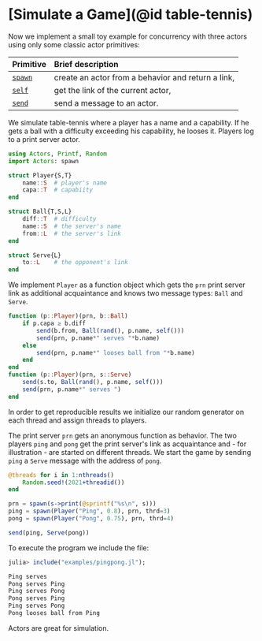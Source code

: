 # [Simulate a Game](@id table-tennis)

Now we implement a small toy example for concurrency with three actors using only some classic actor primitives:

| Primitive             | Brief description            |
|:----------------------|:-----------------------------|
| [`spawn`](@ref) | create an actor from a behavior and return a link, |
| [`self`](@ref) | get the link of the current actor, |
| [`send`](@ref) | send a message to an actor. |

We simulate table-tennis where a player has a name and a capability. If he gets a ball with a difficulty exceeding his capability, he looses it. Players log to a print server actor.

```julia
using Actors, Printf, Random
import Actors: spawn

struct Player{S,T}
    name::S  # player's name 
    capa::T  # capabiity
end

struct Ball{T,S,L}
    diff::T  # difficulty
    name::S  # the server's name
    from::L  # the server's link
end

struct Serve{L}
    to::L    # the opponent's link
end
```

We implement `Player` as a function object which gets the `prn` print server link as additional acquaintance and knows two message types: `Ball` and `Serve`.

```julia
function (p::Player)(prn, b::Ball)
    if p.capa ≥ b.diff
        send(b.from, Ball(rand(), p.name, self()))
        send(prn, p.name*" serves "*b.name)
    else
        send(prn, p.name*" looses ball from "*b.name)
    end
end
function (p::Player)(prn, s::Serve)
    send(s.to, Ball(rand(), p.name, self()))
    send(prn, p.name*" serves ")
end
```

In order to get reproducible results we initialize our random generator on each thread and assign threads to  players.

The print server `prn` gets an anonymous function as behavior. The two players `ping` and `pong` get the print server's link as acquaintance and - for illustration - are started on different threads. We start the game by sending `ping` a `Serve` message with the address of `pong`.

```julia
@threads for i in 1:nthreads()
    Random.seed!(2021+threadid())
end

prn = spawn(s->print(@sprintf("%s\n", s))) 
ping = spawn(Player("Ping", 0.8), prn, thrd=3)
pong = spawn(Player("Pong", 0.75), prn, thrd=4)

send(ping, Serve(pong))
```

To execute the program we include the file:

```julia
julia> include("examples/pingpong.jl");

Ping serves 
Pong serves Ping
Ping serves Pong
Pong serves Ping
Ping serves Pong
Pong looses ball from Ping
```

Actors are great for simulation.
